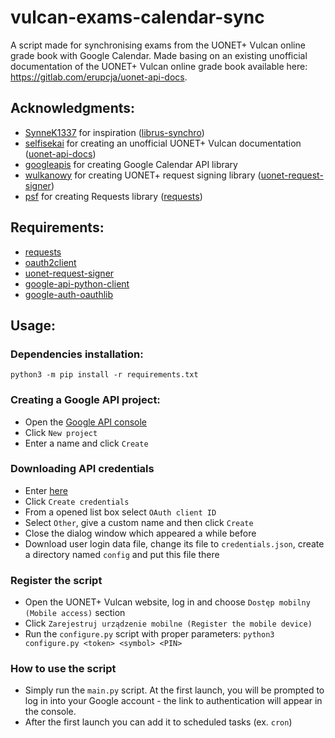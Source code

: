 # vulcan-exams-calendar-sync

A script made for synchronising exams from the UONET+ Vulcan online grade book with Google Calendar. Made basing on an existing unofficial documentation of the UONET+ Vulcan online grade book available here: https://gitlab.com/erupcja/uonet-api-docs.

## Acknowledgments:
- [SynneK1337](https://github.com/SynneK1337) for inspiration ([librus-synchro](https://github.com/SynneK1337/librus-synchro))
- [selfisekai](https://gitlab.com/selfisekai) for creating an unofficial UONET+ Vulcan documentation ([uonet-api-docs](https://gitlab.com/erupcja/uonet-api-docs))
- [googleapis](https://github.com/googleapis) for creating Google Calendar API library
- [wulkanowy](https://github.com/wulkanowy) for creating UONET+ request signing library ([uonet-request-signer](https://github.com/wulkanowy/uonet-request-signer))
- [psf](https://github.com/psf) for creating Requests library ([requests](https://github.com/psf/requests))

## Requirements:
- [requests](https://requests.readthedocs.io/en/master/)
- [oauth2client](https://oauth2client.readthedocs.io/en/latest/)
- [uonet-request-signer](https://github.com/wulkanowy/uonet-request-signer/tree/master/python)
- [google-api-python-client](https://pypi.org/project/google-api-python-client/)
- [google-auth-oauthlib](https://github.com/googleapis/google-auth-library-python-oauthlib)

## Usage:
### Dependencies installation:
```python3 -m pip install -r requirements.txt```

### Creating a Google API project:
- Open the [Google API console](https://console.cloud.google.com/apis/dashboard)
- Click ```New project```
- Enter a name and click ```Create```

### Downloading API credentials
- Enter [here](https://console.cloud.google.com/apis/credentials)
- Click ```Create credentials```
- From a opened list box select ```OAuth client ID```
- Select ```Other```, give a custom name and then click ```Create``` 
- Close the dialog window which appeared a while before
- Download user login data file, change its file to ```credentials.json```, create a directory named ```config``` and put this file there

### Register the script
- Open the UONET+ Vulcan website, log in and choose ```Dostęp mobilny (Mobile access)``` section
- Click ```Zarejestruj urządzenie mobilne (Register the mobile device)```
- Run the ```configure.py``` script with proper parameters: ```python3 configure.py <token> <symbol> <PIN>```

### How to use the script
- Simply run the ```main.py``` script. At the first launch, you will be prompted to log in into your Google account - the link to authentication will appear in the console.
- After the first launch you can add it to scheduled tasks (ex. ```cron```)
